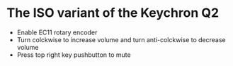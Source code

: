 # The ISO variant of the Keychron Q2

- Enable EC11 rotary encoder
- Turn colckwise to increase volume and turn anti-colckwise to decrease volume
- Press top right key pushbutton to mute
